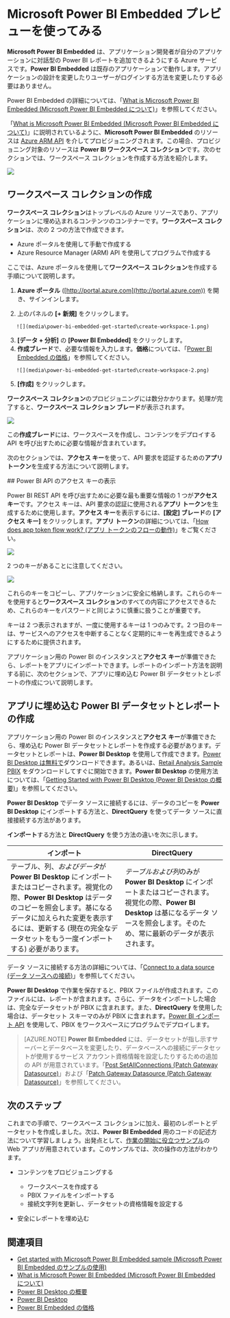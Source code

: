 <properties
   pageTitle="Microsoft Power BI Embedded プレビューを使ってみる"
   description="Power BI Embedded、対話型の Power BI レポートをビジネス インテリジェンス アプリケーションに追加する"
   services="power-bi-embedded"
   documentationCenter=""
   authors="dvana"
   manager="NA"
   editor=""
   tags=""/>
<tags
   ms.service="power-bi-embedded"
   ms.devlang="NA"
   ms.topic="hero-article"
   ms.tgt_pltfrm="NA"
   ms.workload="powerbi"
   ms.date="04/18/2016"
   ms.author="derrickv"/>

# Microsoft Power BI Embedded プレビューを使ってみる

**Microsoft Power BI Embedded** は、アプリケーション開発者が自分のアプリケーションに対話型の Power BI レポートを追加できるようにする Azure サービスです。**Power BI Embedded** は既存のアプリケーションで動作します。アプリケーションの設計を変更したりユーザーがログインする方法を変更したりする必要はありません。

Power BI Embedded の詳細については、「[What is Microsoft Power BI Embedded (Microsoft Power BI Embedded について)](power-bi-embedded-what-is-power-bi-embedded.md)」を参照してください。

「[What is Microsoft Power BI Embedded (Microsoft Power BI Embedded について)](power-bi-embedded-what-is-power-bi-embedded.md)」に説明されているように、**Microsoft Power BI Embedded** のリソースは [Azure ARM API](https://msdn.microsoft.com/library/mt712306.aspx) を介してプロビジョニングされます。この場合、プロビジョニング対象のリソースは **Power BI ワークスペース コレクション**です。次のセクションでは、ワークスペース コレクションを作成する方法を紹介します。

![](media\power-bi-embedded-get-started\introduction.png)

## ワークスペース コレクションの作成
**ワークスペース コレクション**はトップレベルの Azure リソースであり、アプリケーションに埋め込まれるコンテンツのコンテナーです。**ワークスペース コレクション**は、次の 2 つの方法で作成できます。

   -	Azure ポータルを使用して手動で作成する
   -	Azure Resource Manager (ARM) API を使用してプログラムで作成する

ここでは、Azure ポータルを使用して**ワークスペース コレクション**を作成する手順について説明します。

   1.	**Azure ポータル** ([http://portal.azure.com](http://portal.azure.com)) を開き、サインインします。

   2.	上のパネルの **[+ 新規]** をクリックします。

       ![](media\power-bi-embedded-get-started\create-workspace-1.png)

   3.	**[データ + 分析]** の **[Power BI Embedded]** をクリックします。
   4.	**作成ブレード**で、必要な情報を入力します。**価格**については、「[Power BI Embedded の価格](http://go.microsoft.com/fwlink/?LinkID=760527)」を参照してください。

       ![](media\power-bi-embedded-get-started\create-workspace-2.png)

   5. **[作成]** をクリックします。

**ワークスペース コレクション**のプロビジョニングには数分かかります。処理が完了すると、**ワークスペース コレクション ブレード**が表示されます。

   ![](media\power-bi-embedded-get-started\create-workspace-3.png)

この**作成ブレード**には、ワークスペースを作成し、コンテンツをデプロイする API を呼び出すために必要な情報が含まれています。

次のセクションでは、**アクセス キー**を使って、API 要求を認証するための**アプリ トークン**を生成する方法について説明します。

<a name="view-access-keys"/>
## Power BI API のアクセス キーの表示

Power BI REST API を呼び出すために必要な最も重要な情報の 1 つが**アクセス キー**です。アクセス キーは、API 要求の認証に使用される**アプリ トークン**を生成するために使用します。**アクセス キー**を表示するには、**[設定] ブレード**の **[アクセス キー]** をクリックします。**アプリ トークン**の詳細については、「[How does app token flow work? (アプリ トークンのフローの動作)](power-bi-embedded-app-token-flow.md)」をご覧ください。

   ![](media\power-bi-embedded-get-started\access-keys.png)

2 つのキーがあることに注意してください。

   ![](media\power-bi-embedded-get-started\access-keys-2.png)

これらのキーをコピーし、アプリケーションに安全に格納します。これらのキーを使用すると**ワークスペース コレクション**のすべての内容にアクセスできるため、これらのキーをパスワードと同じように慎重に扱うことが重要です。

キーは 2 つ表示されますが、一度に使用するキーは 1 つのみです。2 つ目のキーは、サービスへのアクセスを中断することなく定期的にキーを再生成できるようにするために提供されます。

アプリケーション用の Power BI のインスタンスと**アクセス キー**が準備できたら、レポートをアプリにインポートできます。レポートのインポート方法を説明する前に、次のセクションで、アプリに埋め込む Power BI データセットとレポートの作成について説明します。

## アプリに埋め込む Power BI データセットとレポートの作成

アプリケーション用の Power BI のインスタンスと**アクセス キー**が準備できたら、埋め込む Power BI データセットとレポートを作成する必要があります。データセットとレポートは、**Power BI Desktop** を使用して作成できます。[Power BI Desktop は無料で](https://powerbi.microsoft.com/documentation/powerbi-desktop-get-the-desktop/)ダウンロードできます。あるいは、[Retail Analysis Sample PBIX](http://go.microsoft.com/fwlink/?LinkID=780547) をダウンロードしてすぐに開始できます。**Power BI Desktop** の使用方法については、「[Getting Started with Power BI Desktop (Power BI Desktop の概要)](https://powerbi.microsoft.com/ja-JP/guided-learning/powerbi-learning-0-2-get-started-power-bi-desktop)」を参照してください。

**Power BI Desktop** でデータ ソースに接続するには、データのコピーを **Power BI Desktop** にインポートする方法と、**DirectQuery** を使ってデータ ソースに直接接続する方法があります。

**インポート**する方法と **DirectQuery** を使う方法の違いを次に示します。

|インポート | DirectQuery
|---|---
|テーブル、列、*およびデータ*が **Power BI Desktop** にインポートまたはコピーされます。視覚化の際、**Power BI Desktop** はデータのコピーを照会します。基になるデータに加えられた変更を表示するには、更新する (現在の完全なデータセットをもう一度インポートする) 必要があります。|*テーブルおよび列*のみが **Power BI Desktop** にインポートまたはコピーされます。視覚化の際、**Power BI Desktop** は基になるデータ ソースを照会します。そのため、常に最新のデータが表示されます。

データ ソースに接続する方法の詳細については、「[Connect to a data source (データ ソースへの接続)](power-bi-embedded-connect-datasource.md)」を参照してください。

**Power BI Desktop** で作業を保存すると、PBIX ファイルが作成されます。このファイルには、レポートが含まれます。さらに、データをインポートした場合は、完全なデータセットが PBIX に含まれます。また、**DirectQuery** を使用した場合は、データセット スキーマのみが PBIX に含まれます。[Power BI インポート API](https://msdn.microsoft.com/library/mt711504.aspx) を使用して、PBIX をワークスペースにプログラムでデプロイします。

> [AZURE.NOTE] **Power BI Embedded** には、データセットが指し示すサーバーとデータベースを変更したり、データベースへの接続にデータセットが使用するサービス アカウント資格情報を設定したりするための追加の API が用意されています。「[Post SetAllConnections (Patch Gateway Datasource)](https://msdn.microsoft.com/library/mt711505.aspx)」および「[Patch Gateway Datasource (Patch Gateway Datasource)](https://msdn.microsoft.com/library/mt711498.aspx)」を参照してください。

## 次のステップ
これまでの手順で、ワークスペース コレクションに加え、最初のレポートとデータセットを作成しました。次は、**Power BI Embedded** 用のコードの記述方法について学習しましょう。出発点として、[作業の開始に役立つサンプル](power-bi-embedded-get-started-sample.md)の Web アプリが用意されています。このサンプルでは、次の操作の方法がわかります。

  -	コンテンツをプロビジョニングする
      - ワークスペースを作成する
      - PBIX ファイルをインポートする
      - 接続文字列を更新し、データセットの資格情報を設定する

  -	安全にレポートを埋め込む

## 関連項目
- [Get started with Microsoft Power BI Embedded sample (Microsoft Power BI Embedded のサンプルの使用)](power-bi-embedded-get-started-sample.md)
- [What is Microsoft Power BI Embedded (Microsoft Power BI Embedded について)](power-bi-embedded-what-is-power-bi-embedded.md)
- [Power BI Desktop の概要](https://powerbi.microsoft.com/documentation/powerbi-desktop-getting-started)
- [Power BI Desktop](https://powerbi.microsoft.com/documentation/powerbi-desktop-get-the-desktop/)
- [Power BI Embedded の価格](http://go.microsoft.com/fwlink/?LinkID=760527)

<!---HONumber=AcomDC_0420_2016-->